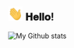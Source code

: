 ## <img src="https://raw.githubusercontent.com/ABSphreak/ABSphreak/master/gifs/Hi.gif" width="30px"> 𝐇𝐞𝐥𝐥𝐨!


![My Github stats](https://github-readme-stats.vercel.app/api?username=CatRadin&show_icons=true) 

<!--
**CatRadin/CatRadin** is a ✨ _special_ ✨ repository because its `README.md` (this file) appears on your GitHub profile.

Here are some ideas to get you started:

- 🔭 I’m currently working on ...
- 🌱 I’m currently learning ...
- 👯 I’m looking to collaborate on ...
- 🤔 I’m looking for help with ...
- 💬 Ask me about ...
- 📫 How to reach me: ...
- 😄 Pronouns: ...
- ⚡ Fun fact: ...
-->
